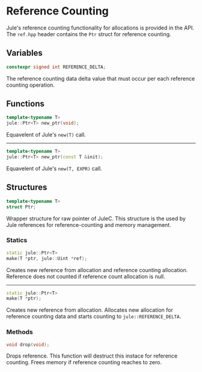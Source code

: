 # Reference Counting

Jule's reference counting functionality for allocations is provided in the API. The `ref.hpp` header contains the `Ptr` struct for reference counting.

## Variables

```cpp
constexpr signed int REFERENCE_DELTA;
```
The reference counting data delta value that must occur per each reference counting operation.

## Functions

```cpp
template<typename T>
jule::Ptr<T> new_ptr(void);
```
Equavelent of Jule's `new(T)` call.

---

```cpp
template<typename T>
jule::Ptr<T> new_ptr(const T &init);
```

Equavelent of Jule's `new(T, EXPR)` call.

## Structures

```cpp
template<typename T>
struct Ptr;
```

Wrapper structure for raw pointer of JuleC. This structure is the used by Jule references for reference-counting and memory management.

### Statics

```cpp
static jule::Ptr<T>
make(T *ptr, jule::Uint *ref);
```
Creates new reference from allocation and reference counting allocation. Reference does not counted if reference count allocation is null.

---

```cpp
static jule::Ptr<T>
make(T *ptr);
```
Creates new reference from allocation. Allocates new allocation for reference counting data and starts counting to `jule::REFERENCE_DELTA`.

### Methods

```cpp
void drop(void);
```
Drops reference. This function will destruct this instace for reference counting. Frees memory if reference counting reaches to zero.
